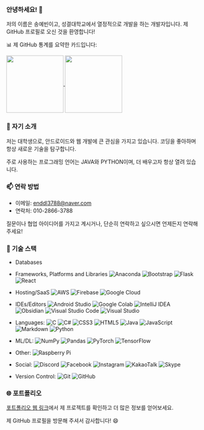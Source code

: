 ### 안녕하세요! 👋

저의 이름은 송예빈<!--이름-->이고, 성결대학교<!--직장-->에서 열정적으로 개발을 하는 개발자입니다. 제 GitHub 프로필로 오신 것을 환영합니다!

📊 제 GitHub 통계를 요약한 카드입니다:

<a href="https://github.com/anuraghazra/github-readme-stats">
  <img height=150 align="center" src="https://github-readme-stats.vercel.app/api?username=enddl3788&show_icons=true&theme=dark&rank_icon=github&count_private=true&locale=kr" />
</a>
<a href="https://github.com/anuraghazra/github-readme-stats">
  <img height=150 align="center" src="https://github-readme-stats.vercel.app/api/top-langs/?username=enddl3788&layout=compact&theme=dark&count_private=true&locale=kr" />
</a>

### 📝 자기 소개

저는 대학생<!--직업-->으로, 안드로이드와 웹 개발<!--관심사-->에 큰 관심을 가지고 있습니다. 코딩을 좋아하며 항상 새로운 기술을 탐구합니다. 

주로 사용하는 프로그래밍 언어는 JAVA와 PYTHON<!--개발언어-->이며, 더 배우고자 항상 열려 있습니다.
<!--
### 🌱 현재 작업 중인 프로젝트

저는 현재 [프로젝트/작업 제목]에서 작업 중이며, 이 프로젝트에서는 [프로젝트/작업 간단한 설명]을 하고 있습니다. 이 프로젝트에 대한 기대는 [왜 기대하고 있는지]입니다.
-->

### 📫 연락 방법

- 이메일: enddl3788@naver.com
- 연락처: 010-2866-3788

질문이나 협업 아이디어를 가지고 계시거나, 단순히 연락하고 싶으시면 언제든지 연락해 주세요!

### 🔧 기술 스택

<!--https://github.com/Ileriayo/markdown-badges-->

- Databases


- Frameworks, Platforms and Libraries
![Anaconda](https://img.shields.io/badge/Anaconda-%2344A833.svg?style=for-the-badge&logo=anaconda&logoColor=white)
![Bootstrap](https://img.shields.io/badge/bootstrap-%238511FA.svg?style=for-the-badge&logo=bootstrap&logoColor=white)
![Flask](https://img.shields.io/badge/flask-%23000.svg?style=for-the-badge&logo=flask&logoColor=white)
![React](https://img.shields.io/badge/react-%2320232a.svg?style=for-the-badge&logo=react&logoColor=%2361DAFB)


- Hosting/SaaS
![AWS](https://img.shields.io/badge/AWS-%23FF9900.svg?style=for-the-badge&logo=amazon-aws&logoColor=white)
![Firebase](https://img.shields.io/badge/firebase-%23039BE5.svg?style=for-the-badge&logo=firebase)
![Google Cloud](https://img.shields.io/badge/GoogleCloud-%234285F4.svg?style=for-the-badge&logo=google-cloud&logoColor=white)

- IDEs/Editors
![Android Studio](https://img.shields.io/badge/android%20studio-346ac1?style=for-the-badge&logo=android%20studio&logoColor=white)
![Google Colab](https://img.shields.io/badge/Google%20Colab-%23F9A825.svg?style=for-the-badge&logo=googlecolab&logoColor=white)
![IntelliJ IDEA](https://img.shields.io/badge/IntelliJIDEA-000000.svg?style=for-the-badge&logo=intellij-idea&logoColor=white)
![Obsidian](https://img.shields.io/badge/Obsidian-%23483699.svg?style=for-the-badge&logo=obsidian&logoColor=white)
![Visual Studio Code](https://img.shields.io/badge/Visual%20Studio%20Code-0078d7.svg?style=for-the-badge&logo=visual-studio-code&logoColor=white)
![Visual Studio](https://img.shields.io/badge/Visual%20Studio-5C2D91.svg?style=for-the-badge&logo=visual-studio&logoColor=white)

- Languages: 
![C](https://img.shields.io/badge/c-%2300599C.svg?style=for-the-badge&logo=c&logoColor=white)
![C#](https://img.shields.io/badge/c%23-%23239120.svg?style=for-the-badge&logo=csharp&logoColor=white)
![CSS3](https://img.shields.io/badge/css3-%231572B6.svg?style=for-the-badge&logo=css3&logoColor=white)
![HTML5](https://img.shields.io/badge/html5-%23E34F26.svg?style=for-the-badge&logo=html5&logoColor=white)
![Java](https://img.shields.io/badge/java-%23ED8B00.svg?style=for-the-badge&logo=openjdk&logoColor=white)
![JavaScript](https://img.shields.io/badge/javascript-%23323330.svg?style=for-the-badge&logo=javascript&logoColor=%23F7DF1E)
![Markdown](https://img.shields.io/badge/markdown-%23000000.svg?style=for-the-badge&logo=markdown&logoColor=white)
![Python](https://img.shields.io/badge/python-3670A0?style=for-the-badge&logo=python&logoColor=ffdd54)

- ML/DL:
![NumPy](https://img.shields.io/badge/numpy-%23013243.svg?style=for-the-badge&logo=numpy&logoColor=white)
![Pandas](https://img.shields.io/badge/pandas-%23150458.svg?style=for-the-badge&logo=pandas&logoColor=white)
![PyTorch](https://img.shields.io/badge/PyTorch-%23EE4C2C.svg?style=for-the-badge&logo=PyTorch&logoColor=white)
![TensorFlow](https://img.shields.io/badge/TensorFlow-%23FF6F00.svg?style=for-the-badge&logo=TensorFlow&logoColor=white)

- Other:
![Raspberry Pi](https://img.shields.io/badge/-Raspberry_Pi-C51A4A?style=for-the-badge&logo=Raspberry-Pi)

- Social:
![Discord](https://img.shields.io/badge/Discord-%235865F2.svg?style=for-the-badge&logo=discord&logoColor=white)
![Facebook](https://img.shields.io/badge/Facebook-%231877F2.svg?style=for-the-badge&logo=Facebook&logoColor=white)
![Instagram](https://img.shields.io/badge/Instagram-%23E4405F.svg?style=for-the-badge&logo=Instagram&logoColor=white)
![KakaoTalk](https://img.shields.io/badge/kakaotalk-ffcd00.svg?style=for-the-badge&logo=kakaotalk&logoColor=000000)
![Skype](https://img.shields.io/badge/Skype-%2300AFF0.svg?style=for-the-badge&logo=Skype&logoColor=white)

- Version Control:
![Git](https://img.shields.io/badge/git-%23F05033.svg?style=for-the-badge&logo=git&logoColor=white)
![GitHub](https://img.shields.io/badge/github-%23121011.svg?style=for-the-badge&logo=github&logoColor=white)
<!--
- Communication: [자격증]
-->

### 🌐 포트폴리오

[포트폴리오 웹 링크](https://enddl3788.github.io)<!--포트폴리오 웹 링크-->에서 제 프로젝트를 확인하고 더 많은 정보를 얻어보세요.

제 GitHub 프로필을 방문해 주셔서 감사합니다! 😄

